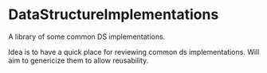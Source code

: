 # DataStructureImplementations
A library of some common DS implementations.

Idea is to have a quick place for reviewing common ds implementations. Will aim to genericize them to allow reusability.

